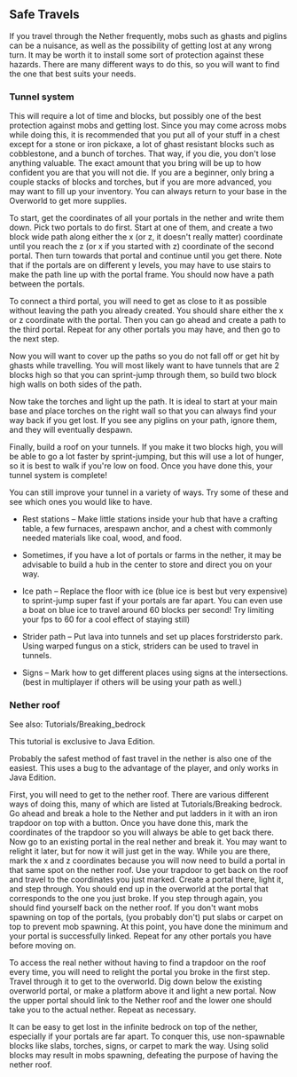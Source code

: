 ## Safe Travels
If you travel through the Nether frequently, mobs such as ghasts and piglins can be a nuisance, as well as the possibility of getting lost at any wrong turn. It may be worth it to install some sort of protection against these hazards. There are many different ways to do this, so you will want to find the one that best suits your needs.

### Tunnel system
This will require a lot of time and blocks, but possibly one of the best protection against mobs and getting lost. Since you may come across mobs while doing this, it is recommended that you put all of your stuff in a chest except for a stone or iron pickaxe, a lot of ghast resistant blocks such as cobblestone, and a bunch of torches. That way, if you die, you don't lose anything valuable. The exact amount that you bring will be up to how confident you are that you will not die. If you are a beginner, only bring a couple stacks of blocks and torches, but if you are more advanced, you may want to fill up your inventory. You can always return to your base in the Overworld to get more supplies.

To start, get the coordinates of all your portals in the nether and write them down. Pick two portals to do first. Start at one of them, and create a two block wide path along either the x (or z, it doesn't really matter) coordinate until you reach the z (or x if you started with z) coordinate of the second portal. Then turn towards that portal and continue until you get there. Note that if the portals are on different y levels, you may have to use stairs to make the path line up with the portal frame. You should now have a path between the portals. 

To connect a third portal, you will need to get as close to it as possible without leaving the path you already created. You should share either the x or z coordinate with the portal. Then you can go ahead and create a path to the third portal. Repeat for any other portals you may have, and then go to the next step.

Now you will want to cover up the paths so you do not fall off or get hit by ghasts while travelling. You will most likely want to have tunnels that are 2 blocks high so that you can sprint-jump through them, so build two block high walls on both sides of the path. 

Now take the torches and light up the path. It is ideal to start at your main base and place torches on the right wall so that you can always find your way back if you get lost. If you see any piglins on your path, ignore them, and they will eventually despawn.

Finally, build a roof on your tunnels. If you make it two blocks high, you will be able to go a lot faster by sprint-jumping, but this will use a lot of hunger, so it is best to walk if you're low on food. Once you have done this, your tunnel system is complete! 

You can still improve your tunnel in a variety of ways. Try some of these and see which ones you would like to have.

- Rest stations – Make little stations inside your hub that have a crafting table, a few furnaces, arespawn anchor, and a chest with commonly needed materials like coal, wood, and food.
- Sometimes, if you have a lot of portals or farms in the nether, it may be advisable to build a hub in the center to store and direct you on your way.

- Ice path – Replace the floor with ice (blue ice is best but very expensive) to sprint-jump super fast if your portals are far apart. You can even use a boat on blue ice to travel around 60 blocks per second! Try limiting your fps to 60 for a cool effect of staying still)
- Strider path – Put lava into tunnels and set up places forstridersto park. Using warped fungus on a stick, striders can be used to travel in tunnels.
- Signs – Mark how to get different places using signs at the intersections. (best in multiplayer if others will be using your path as well.)

### Nether roof
See also: Tutorials/Breaking_bedrock


  

This tutorial is exclusive to  Java Edition. 


Probably the safest method of fast travel in the nether is also one of the easiest. This uses a bug to the advantage of the player, and only works in Java Edition.

First, you will need to get to the nether roof. There are various different ways of doing this, many of which are listed at Tutorials/Breaking bedrock. Go ahead and break a hole to the Nether and put ladders in it with an iron trapdoor on top with a button. Once you have done this, mark the coordinates of the trapdoor so you will always be able to get back there. Now go to an existing portal in the real nether and break it. You may want to relight it later, but for now it will just get in the way. While you are there, mark the x and z coordinates because you will now need to build a portal in that same spot on the nether roof. Use your trapdoor to get back on the roof and travel to the coordinates you just marked. Create a portal there, light it, and step through. You should end up in the overworld at the portal that corresponds to the one you just broke. If you step through again, you should find yourself back on the nether roof. If you don't want mobs spawning on top of the portals, (you probably don't) put slabs or carpet on top to prevent mob spawning. At this point, you have done the minimum and your portal is successfully linked. Repeat for any other portals you have before moving on.


To access the real nether without having to find a trapdoor on the roof  
every time, you will need to relight the portal you broke in the first step. Travel through it to get to the overworld. Dig down below the existing overworld portal, or make a platform above it and light a new portal. Now the upper portal should link to the Nether roof and the lower one should take you to the actual nether. Repeat as necessary.

It can be easy to get lost in the infinite bedrock on top of the nether, especially if your portals are far apart. To conquer this, use non-spawnable blocks like slabs, torches, signs, or carpet to mark the way. Using solid blocks may result in mobs spawning, defeating the purpose of having the nether roof.

